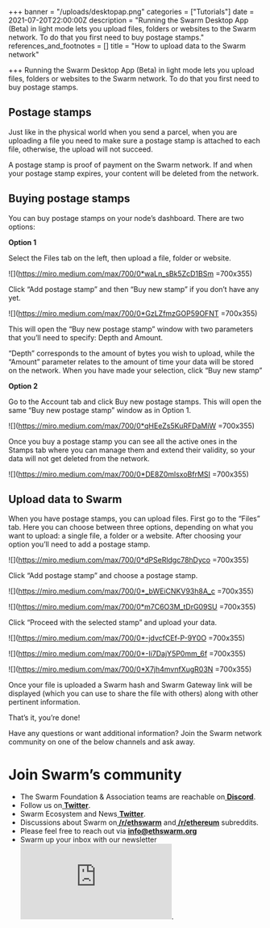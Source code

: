 +++
banner = "/uploads/desktopap.png"
categories = ["Tutorials"]
date = 2021-07-20T22:00:00Z
description = "Running the Swarm Desktop App (Beta) in light mode lets you upload files, folders or websites to the Swarm network. To do that you first need to buy postage stamps."
references_and_footnotes = []
title = "How to upload data to the Swarm network"

+++
Running the Swarm Desktop App (Beta) in light mode lets you upload files, folders or websites to the Swarm network. To do that you first need to buy postage stamps.

## Postage stamps

Just like in the physical world when you send a parcel, when you are uploading a file you need to make sure a postage stamp is attached to each file, otherwise, the upload will not succeed.

A postage stamp is proof of payment on the Swarm network. If and when your postage stamp expires, your content will be deleted from the network.

## Buying postage stamps

You can buy postage stamps on your node’s dashboard. There are two options:

**Option 1**

Select the Files tab on the left, then upload a file, folder or website.

![](https://miro.medium.com/max/700/0*waLn_sBk5ZcD1BSm =700x355)

Click “Add postage stamp” and then “Buy new stamp” if you don’t have any yet.

![](https://miro.medium.com/max/700/0*GzLZfmzGOP59OFNT =700x355)

This will open the “Buy new postage stamp” window with two parameters that you’ll need to specify: Depth and Amount.

“Depth” corresponds to the amount of bytes you wish to upload, while the “Amount” parameter relates to the amount of time your data will be stored on the network. When you have made your selection, click “Buy new stamp”

**Option 2**

Go to the Account tab and click Buy new postage stamps. This will open the same “Buy new postage stamp” window as in Option 1.

![](https://miro.medium.com/max/700/0*qHEeZs5KuRFDaMiW =700x355)

Once you buy a postage stamp you can see all the active ones in the Stamps tab where you can manage them and extend their validity, so your data will not get deleted from the network.

![](https://miro.medium.com/max/700/0*DE8Z0mlsxoBfrMSI =700x355)

## Upload data to Swarm

When you have postage stamps, you can upload files. First go to the “Files” tab. Here you can choose between three options, depending on what you want to upload: a single file, a folder or a website. After choosing your option you’ll need to add a postage stamp.

![](https://miro.medium.com/max/700/0*dPSeRldgc78hDyco =700x355)

Click “Add postage stamp” and choose a postage stamp.

![](https://miro.medium.com/max/700/0*_bWEiCNKV93h8A_c =700x355)

![](https://miro.medium.com/max/700/0*m7C6O3M_tDrG09SU =700x355)

Click “Proceed with the selected stamp” and upload your data.

![](https://miro.medium.com/max/700/0*-jdvcfCEf-P-9Y0O =700x355)

![](https://miro.medium.com/max/700/0*-Ii7DajY5P0mm_6f =700x355)

![](https://miro.medium.com/max/700/0*X7jh4mvnfXugR03N =700x355)

Once your file is uploaded a Swarm hash and Swarm Gateway link will be displayed (which you can use to share the file with others) along with other pertinent information.

That’s it, you’re done!

Have any questions or want additional information? Join the Swarm network community on one of the below channels and ask away.

# Join Swarm’s community

* The Swarm Foundation & Association teams are reachable on[ **Discord**](https://discord.gg/wdghaQsGq5).
* Follow us on[ **Twitter**](https://twitter.com/ethswarm).
* Swarm Ecosystem and News[ **Twitter**](https://twitter.com/ethswarmhive).
* Discussions about Swarm on[ **/r/ethswarm**](https://www.reddit.com/r/ethswarm) and[ **/r/ethereum**](https://www.reddit.com/r/ethereum) subreddits.
* Please feel free to reach out via **info@ethswarm.org**
* Swarm up your inbox with our newsletter![ **Subscribe here**](https://www.ethswarm.org/newsletter.html).